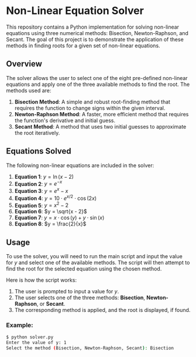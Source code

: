 # Non-Linear Equation Solver

This repository contains a Python implementation for solving non-linear equations using three numerical methods: Bisection, Newton-Raphson, and Secant. The goal of this project is to demonstrate the application of these methods in finding roots for a given set of non-linear equations.

## Overview

The solver allows the user to select one of the eight pre-defined non-linear equations and apply one of the three available methods to find the root. The methods used are:

1. **Bisection Method**: A simple and robust root-finding method that requires the function to change signs within the given interval.
2. **Newton-Raphson Method**: A faster, more efficient method that requires the function's derivative and initial guess.
3. **Secant Method**: A method that uses two initial guesses to approximate the root iteratively.

## Equations Solved

The following non-linear equations are included in the solver:

1. **Equation 1**: $y = \ln(x - 2)$
2. **Equation 2**: $y = e^{-x}$
3. **Equation 3**: $y = e^{x} - x$
4. **Equation 4**: $y = 10 \cdot e^{x / 2} \cdot \cos(2x)$
5. **Equation 5**: $y = x^{2} - 2$
6. **Equation 6**: $y = \sqrt{x - 2}$
7. **Equation 7**: $y = x \cdot \cos(y) + y \cdot \sin(x)$
8. **Equation 8**: $y = \frac{2}{x}$

## Usage

To use the solver, you will need to run the main script and input the value for $y$ and select one of the available methods. The script will then attempt to find the root for the selected equation using the chosen method.

Here is how the script works:

1. The user is prompted to input a value for $y$.
2. The user selects one of the three methods: **Bisection**, **Newton-Raphson**, or **Secant**.
3. The corresponding method is applied, and the root is displayed, if found.

### Example:

```bash
$ python solver.py
Enter the value of y: 1
Select the method (Bisection, Newton-Raphson, Secant): Bisection
